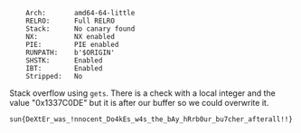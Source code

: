 ```
    Arch:       amd64-64-little
    RELRO:      Full RELRO
    Stack:      No canary found
    NX:         NX enabled
    PIE:        PIE enabled
    RUNPATH:    b'$ORIGIN'
    SHSTK:      Enabled
    IBT:        Enabled
    Stripped:   No
```

Stack overflow using `gets`. There is a check with a local integer and the value "0x1337C0DE" but it is after our buffer so we could overwrite it.

`sun{DeXtEr_was_!nnocent_Do4kEs_w4s_the_bAy_hRrb0ur_bu7cher_afterall!!}`
